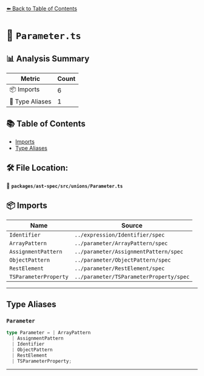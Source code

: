 [⬅️ Back to Table of Contents](../../../../index.md)

# 📄 `Parameter.ts`

## 📊 Analysis Summary

| Metric | Count |
|--------|-------|
| 📦 Imports | 6 |
| 📑 Type Aliases | 1 |

## 📚 Table of Contents

- [Imports](#imports)
- [Type Aliases](#type-aliases)

## 🛠️ File Location:
📂 **`packages/ast-spec/src/unions/Parameter.ts`**

## 📦 Imports

| Name | Source |
|------|--------|
| `Identifier` | `../expression/Identifier/spec` |
| `ArrayPattern` | `../parameter/ArrayPattern/spec` |
| `AssignmentPattern` | `../parameter/AssignmentPattern/spec` |
| `ObjectPattern` | `../parameter/ObjectPattern/spec` |
| `RestElement` | `../parameter/RestElement/spec` |
| `TSParameterProperty` | `../parameter/TSParameterProperty/spec` |


---

## Type Aliases

### `Parameter`

```ts
type Parameter = | ArrayPattern
  | AssignmentPattern
  | Identifier
  | ObjectPattern
  | RestElement
  | TSParameterProperty;
```


---